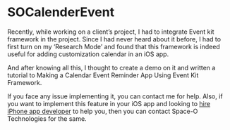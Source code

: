 # SOCalenderEvent

Recently, while working on a client’s project, I had to integrate Event kit framework in the project. Since I had never heard about it before, I had to first turn on my ‘Research Mode’ and found that this framework is indeed useful for adding customization calendar in an iOS app. 

And after knowing all this, I thought to create a demo on it and written a tutorial to Making a Calendar Event Reminder App Using Event Kit Framework.

If you face any issue implementing it, you can contact me for help. Also, if you want to implement this feature in your iOS app and looking to [hire iPhone app developer](http://www.spaceotechnologies.com/hire-iphone-developer/) to help you, then you can contact Space-O Technologies for the same.
